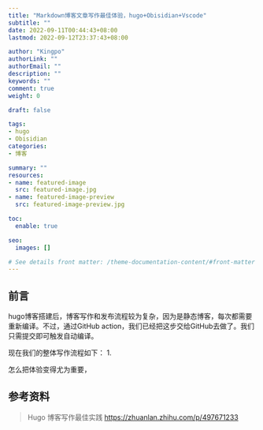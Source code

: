 ```yaml
---
title: "Markdown博客文章写作最佳体验，hugo+Obisidian+Vscode"
subtitle: ""
date: 2022-09-11T00:44:43+08:00
lastmod: 2022-09-12T23:37:43+08:00

author: "Kingpo"
authorLink: ""
authorEmail: ""
description: ""
keywords: ""
comment: true
weight: 0

draft: false

tags:
- hugo
- Obisidian
categories:
- 博客

summary: ""
resources:
- name: featured-image
  src: featured-image.jpg
- name: featured-image-preview
  src: featured-image-preview.jpg

toc:
  enable: true

seo:
  images: []

# See details front matter: /theme-documentation-content/#front-matter
---
```


<!--more-->

## 前言

hugo博客搭建后，博客写作和发布流程较为复杂，因为是静态博客，每次都需要重新编译。不过，通过GitHub action，我们已经把这步交给GitHub去做了。我们只需提交即可触发自动编译。

现在我们的整体写作流程如下：
1. 


怎么把体验变得尤为重要，



## 

## 参考资料

> Hugo 博客写作最佳实践  https://zhuanlan.zhihu.com/p/497671233
